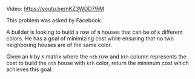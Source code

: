 Video: https://youtu.be/nKZ3WDD79iM

This problem was asked by Facebook.

A builder is looking to build a row of `N` houses that can be of `K` different
colors. He has a goal of minimizing cost while ensuring that no two neighboring
houses are of the same color.

Given an `N` by `K` matrix where the `nth` row and `kth` column represents the
cost to build the `nth` house with `kth` color, return the minimum cost which
achieves this goal.
